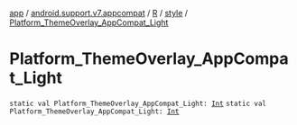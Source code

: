 [app](../../../index.md) / [android.support.v7.appcompat](../../index.md) / [R](../index.md) / [style](index.md) / [Platform_ThemeOverlay_AppCompat_Light](./-platform_-theme-overlay_-app-compat_-light.md)

# Platform_ThemeOverlay_AppCompat_Light

`static val Platform_ThemeOverlay_AppCompat_Light: `[`Int`](https://kotlinlang.org/api/latest/jvm/stdlib/kotlin/-int/index.html)
`static val Platform_ThemeOverlay_AppCompat_Light: `[`Int`](https://kotlinlang.org/api/latest/jvm/stdlib/kotlin/-int/index.html)
